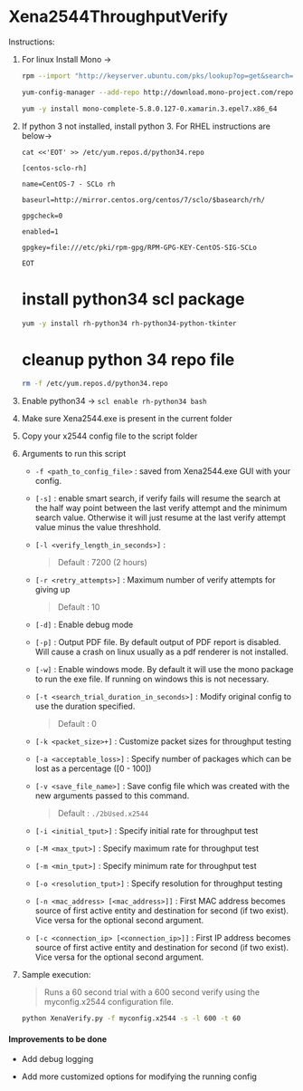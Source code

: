 # Xena2544ThroughputVerify
Instructions:

1. For linux Install Mono ->

    ```bash
    rpm --import "http://keyserver.ubuntu.com/pks/lookup?op=get&search=0x3FA7E0328081BFF6A14DA29AA6A19B38D3D831EF"
    ```

    ```bash
    yum-config-manager --add-repo http://download.mono-project.com/repo/centos/
    ```

    ```bash
    yum -y install mono-complete-5.8.0.127-0.xamarin.3.epel7.x86_64
    ```

1. If python 3 not installed, install python 3. For RHEL instructions are below->

    ```
    cat <<'EOT' >> /etc/yum.repos.d/python34.repo

    [centos-sclo-rh]

    name=CentOS-7 - SCLo rh

    baseurl=http://mirror.centos.org/centos/7/sclo/$basearch/rh/

    gpgcheck=0

    enabled=1

    gpgkey=file:///etc/pki/rpm-gpg/RPM-GPG-KEY-CentOS-SIG-SCLo

    EOT
    ```

    # install python34 scl package

    ```bash
    yum -y install rh-python34 rh-python34-python-tkinter
    ```

    # cleanup python 34 repo file

    ```bash
    rm -f /etc/yum.repos.d/python34.repo
    ```

1. Enable python34 -> `scl enable rh-python34 bash`

1. Make sure Xena2544.exe is present in the current folder

1. Copy your x2544 config file to the script folder

1. Arguments to run this script

    * `-f <path_to_config_file>` : saved from Xena2544.exe GUI with your config.

    * `[-s]` : enable smart search, if verify fails will resume the search at the half way point between the last verify attempt and the minimum search value. Otherwise it will just resume at the last verify attempt value minus the value threshhold.

    * `[-l <verify_length_in_seconds>]` :
        > Default : 7200 (2 hours)

    * `[-r <retry_attempts>]` : Maximum number of verify attempts for giving up
        > Default : 10

    * `[-d]` : Enable debug mode

    * `[-p]` : Output PDF file. By default output of PDF report is disabled. Will cause a crash on linux usually as a pdf renderer is not installed.

    * `[-w]` : Enable windows mode. By default it will use the mono package to run the exe file. If running on windows this is not necessary.

    * `[-t <search_trial_duration_in_seconds>]` : Modify original config to use the duration specified.
        > Default : 0

    * `[-k <packet_size>+]` : Customize packet sizes for throughput testing

    * `[-a <acceptable_loss>]` : Specify number of packages which can be lost as a percentage ([0 - 100])

    * `[-v <save_file_name>]` : Save config file which was created with the new arguments passed to this command.
        > Default : `./2bUsed.x2544`

    * `[-i <initial_tput>]` : Specify initial rate for throughput test

    * `[-M <max_tput>]` : Specify maximum rate for throughput test

    * `[-m <min_tput>]` : Specify minimum rate for throughput test

    * `[-o <resolution_tput>]` : Specify resolution for throughput testing

    * `[-n <mac_address> [<mac_address>]]` : First MAC address becomes source of first active entity and destination for second (if two exist). Vice versa for the optional second argument.

    * `[-c <connection_ip> [<connection_ip>]]` : First IP address becomes source of first active entity and destination for second (if two exist). Vice versa for the optional second argument.

1. Sample execution:

   > Runs a 60 second trial with a 600 second verify using the myconfig.x2544 configuration file.

   ```bash
   python XenaVerify.py -f myconfig.x2544 -s -l 600 -t 60
   ```

#### Improvements to be done

* Add debug logging

* Add more customized options for modifying the running config
